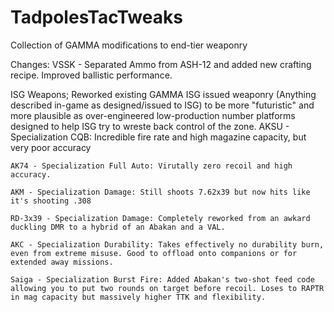 # TadpolesTacTweaks
Collection of GAMMA modifications to end-tier weaponry

Changes:
VSSK - Separated Ammo from ASH-12 and added new crafting recipe. Improved ballistic performance.

ISG Weapons;
Reworked existing GAMMA ISG issued weaponry (Anything described in-game as designed/issued to ISG) to be more "futuristic" and more plausible as over-engineered low-production number platforms designed to help ISG try to wreste back control of the zone.
    AKSU - Specialization CQB: Incredible fire rate and high magazine capacity, but very poor accuracy
    
    AK74 - Specialization Full Auto: Virutally zero recoil and high accuracy.
    
    AKM - Specialization Damage: Still shoots 7.62x39 but now hits like it's shooting .308
    
    RD-3x39 - Specialization Damage: Completely reworked from an awkard duckling DMR to a hybrid of an Abakan and a VAL. 
    
    AKC - Specialization Durability: Takes effectively no durability burn, even from extreme misuse. Good to offload onto companions or for extended away missions. 
    
    Saiga - Specialization Burst Fire: Added Abakan's two-shot feed code allowing you to put two rounds on target before recoil. Loses to RAPTR in mag capacity but massively higher TTK and flexibility.
